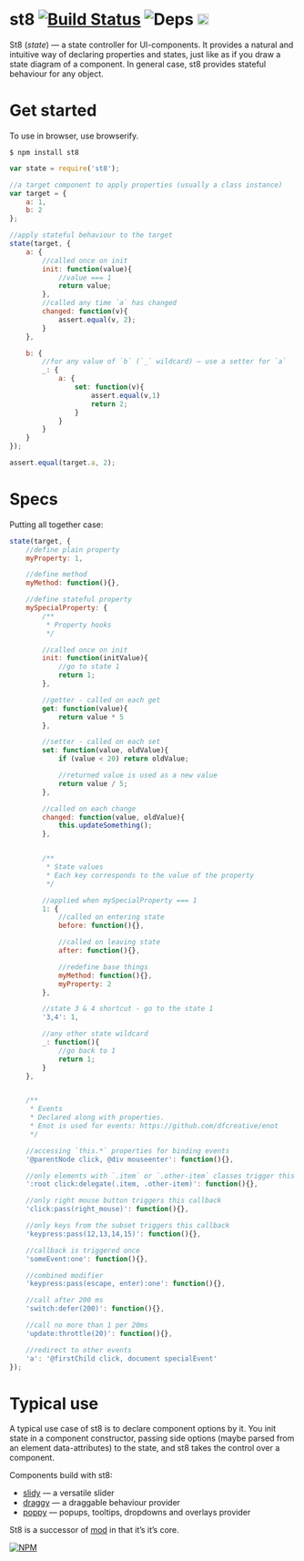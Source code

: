 # st8 [![Build Status](https://travis-ci.org/dfcreative/st8.svg?branch=master)](https://travis-ci.org/dfcreative/st8) ![Deps](https://david-dm.org/dfcreative/st8.svg) <a href="http://unlicense.org/UNLICENSE"><img src="http://upload.wikimedia.org/wikipedia/commons/6/62/PD-icon.svg" width="20"/></a>

St8 (_state_) — a state controller for UI-components. It provides a natural and intuitive way of declaring properties and states, just like as if you draw a state diagram of a component. In general case, st8 provides stateful behaviour for any object.


# Get started

To use in browser, use browserify.

```
$ npm install st8
```

```js
var state = require('st8');

//a target component to apply properties (usually a class instance)
var target = {
	a: 1,
	b: 2
};

//apply stateful behaviour to the target
state(target, {
	a: {
		//called once on init
		init: function(value){
			//value === 1
			return value;
		},
		//called any time `a` has changed
		changed: function(v){
			assert.equal(v, 2);
		}
	},

	b: {
		//for any value of `b` (`_` wildcard) — use a setter for `a`
		_: {
			a: {
				set: function(v){
					assert.equal(v,1)
					return 2;
				}
			}
		}
	}
});

assert.equal(target.a, 2);
```


# Specs

Putting all together case:

```js
state(target, {
	//define plain property
	myProperty: 1,

	//define method
	myMethod: function(){},

	//define stateful property
	mySpecialProperty: {
		/**
		 * Property hooks
		 */

		//called once on init
		init: function(initValue){
			//go to state 1
			return 1;
		},

		//getter - called on each get
		get: function(value){
			return value * 5
		},

		//setter - called on each set
		set: function(value, oldValue){
			if (value < 20) return oldValue;

			//returned value is used as a new value
			return value / 5;
		},

		//called on each change
		changed: function(value, oldValue){
			this.updateSomething();
		},


		/**
		 * State values
		 * Each key corresponds to the value of the property
		 */

		//applied when mySpecialProperty === 1
		1: {
			//called on entering state
			before: function(){},

			//called on leaving state
			after: function(){},

			//redefine base things
			myMethod: function(){},
			myProperty: 2
		},

		//state 3 & 4 shortcut - go to the state 1
		'3,4': 1,

		//any other state wildcard
		_: function(){
			//go back to 1
			return 1;
		}
	},


	/**
	 * Events
	 * Declared along with properties.
	 * Enot is used for events: https://github.com/dfcreative/enot
	 */

	//accessing `this.*` properties for binding events
	'@parentNode click, @div mouseenter': function(){},

	//only elements with `.item` or `.other-item` classes trigger this callback
	':root click:delegate(.item, .other-item)': function(){},

	//only right mouse button triggers this callback
	'click:pass(right_mouse)': function(){},

	//only keys from the subset triggers this callback
	'keypress:pass(12,13,14,15)': function(){},

	//callback is triggered once
	'someEvent:one': function(){},

	//combined modifier
	'keypress:pass(escape, enter):one': function(){},

	//call after 200 ms
	'switch:defer(200)': function(){},

	//call no more than 1 per 20ms
	'update:throttle(20)': function(){},

	//redirect to other events
	'a': '@firstChild click, document specialEvent'
});
```

# Typical use

A typical use case of st8 is to declare component options by it. You init state in a component constructor, passing side options (maybe parsed from an element data-attributes) to the state, and st8 takes the control over a component.

Components build with st8:

* [slidy](https://github.com/dfcreative/slidy) — a versatile slider
* [draggy](https://github.com/dfcreative/draggy) — a draggable behaviour provider
* [poppy](https://github.com/dfcreative/poppy) — popups, tooltips, dropdowns and overlays provider

St8 is a successor of [mod](https://github.com/dfcreative/poppy) in that it’s it’s core.

[![NPM](https://nodei.co/npm/st8.png?downloads=true&downloadRank=true&stars=true)](https://nodei.co/npm/st8/)